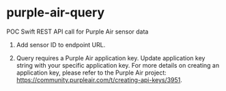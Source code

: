 # purple-air-query
POC Swift REST API call for Purple Air sensor data
1. Add sensor ID to endpoint URL.

2. Query requires a Purple Air application key.  Update application key string with your specific application key.  For more details on creating an application key, please refer to the Purple Air project: https://community.purpleair.com/t/creating-api-keys/3951.
